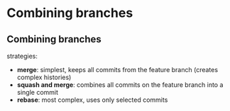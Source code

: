 # Combining branches

## Combining branches

strategies:

- **merge**: simplest, keeps all commits from the feature branch (creates complex histories)
- **squash and merge**: combines all commits on the feature branch into a single commit
- **rebase**: most complex, uses only selected commits
